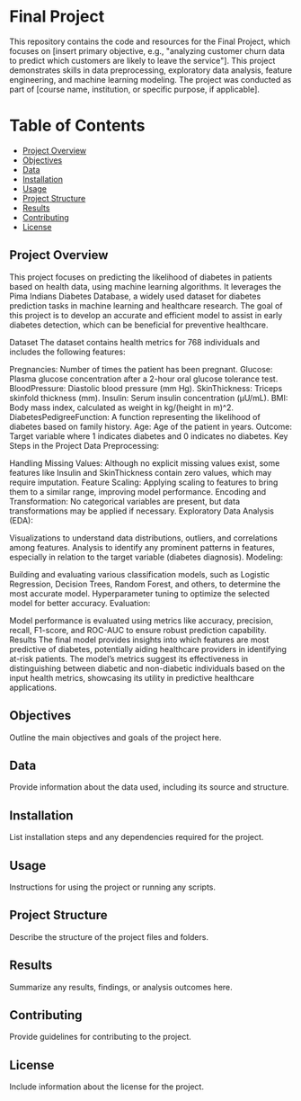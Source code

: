 <h1>Final Project</h1>
This repository contains the code and resources for the Final Project, which focuses on [insert primary objective, e.g., "analyzing customer churn data to predict which customers are likely to leave the service"]. This project demonstrates skills in data preprocessing, exploratory data analysis, feature engineering, and machine learning modeling. The project was conducted as part of [course name, institution, or specific purpose, if applicable].

<h1>Table of Contents</h1>
    <div class="toc">
        <ul>
            <li><a href="#overview">Project Overview</a></li>
            <li><a href="#objectives">Objectives</a></li>
            <li><a href="#data">Data</a></li>
            <li><a href="#installation">Installation</a></li>
            <li><a href="#usage">Usage</a></li>
            <li><a href="#structure">Project Structure</a></li>
            <li><a href="#results">Results</a></li>
            <li><a href="#contributing">Contributing</a></li>
            <li><a href="#license">License</a></li>
        </ul>
    </div>
<div class="section" id="overview">
        <h2>Project Overview</h2>
        <p>This project focuses on predicting the likelihood of diabetes in patients based on health data, using machine learning algorithms. It leverages the Pima Indians Diabetes Database, a widely used dataset for diabetes prediction tasks in machine learning and healthcare research. The goal of this project is to develop an accurate and efficient model to assist in early diabetes detection, which can be beneficial for preventive healthcare.

Dataset
The dataset contains health metrics for 768 individuals and includes the following features:

Pregnancies: Number of times the patient has been pregnant.
Glucose: Plasma glucose concentration after a 2-hour oral glucose tolerance test.
BloodPressure: Diastolic blood pressure (mm Hg).
SkinThickness: Triceps skinfold thickness (mm).
Insulin: Serum insulin concentration (μU/mL).
BMI: Body mass index, calculated as weight in kg/(height in m)^2.
DiabetesPedigreeFunction: A function representing the likelihood of diabetes based on family history.
Age: Age of the patient in years.
Outcome: Target variable where 1 indicates diabetes and 0 indicates no diabetes.
Key Steps in the Project
Data Preprocessing:

Handling Missing Values: Although no explicit missing values exist, some features like Insulin and SkinThickness contain zero values, which may require imputation.
Feature Scaling: Applying scaling to features to bring them to a similar range, improving model performance.
Encoding and Transformation: No categorical variables are present, but data transformations may be applied if necessary.
Exploratory Data Analysis (EDA):

Visualizations to understand data distributions, outliers, and correlations among features.
Analysis to identify any prominent patterns in features, especially in relation to the target variable (diabetes diagnosis).
Modeling:

Building and evaluating various classification models, such as Logistic Regression, Decision Trees, Random Forest, and others, to determine the most accurate model.
Hyperparameter tuning to optimize the selected model for better accuracy.
Evaluation:

Model performance is evaluated using metrics like accuracy, precision, recall, F1-score, and ROC-AUC to ensure robust prediction capability.
Results
The final model provides insights into which features are most predictive of diabetes, potentially aiding healthcare providers in identifying at-risk patients. The model’s metrics suggest its effectiveness in distinguishing between diabetic and non-diabetic individuals based on the input health metrics, showcasing its utility in predictive healthcare applications.

</p>
    </div>
   <div class="section" id="objectives">
        <h2>Objectives</h2>
        <p>Outline the main objectives and goals of the project here.</p>
    </div>

<div class="section" id="data">
        <h2>Data</h2>
        <p>Provide information about the data used, including its source and structure.</p>
    </div>

 <div class="section" id="installation">
        <h2>Installation</h2>
        <p>List installation steps and any dependencies required for the project.</p>
    </div>

<div class="section" id="usage">
        <h2>Usage</h2>
        <p>Instructions for using the project or running any scripts.</p>
    </div>

 <div class="section" id="structure">
        <h2>Project Structure</h2>
        <p>Describe the structure of the project files and folders.</p>
    </div>

 <div class="section" id="results">
        <h2>Results</h2>
        <p>Summarize any results, findings, or analysis outcomes here.</p>
    </div>

 <div class="section" id="contributing">
        <h2>Contributing</h2>
        <p>Provide guidelines for contributing to the project.</p>
    </div>

   <div class="section" id="license">
        <h2>License</h2>
        <p>Include information about the license for the project.</p>
    </div>
